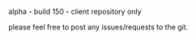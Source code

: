 alpha - build 150 - client repository only

please feel free to post any issues/requests to the git.
